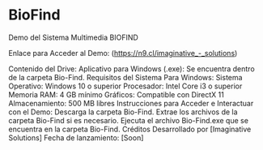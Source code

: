# BioFind
Demo del Sistema Multimedia BIOFIND

Enlace para Acceder al Demo: (https://n9.cl/imaginative_-_solutions)

Contenido del Drive:
Aplicativo para Windows (.exe): Se encuentra dentro de la carpeta Bio-Find.
Requisitos del Sistema
Para Windows:
Sistema Operativo: Windows 10 o superior
Procesador: Intel Core i3 o superior
Memoria RAM: 4 GB mínimo
Gráficos: Compatible con DirectX 11
Almacenamiento: 500 MB libres
Instrucciones para Acceder e Interactuar con el Demo:
Descarga la carpeta Bio-Find.
Extrae los archivos de la carpeta Bio-Find si es necesario.
Ejecuta el archivo Bio-Find.exe que se encuentra en la carpeta Bio-Find.
Créditos
Desarrollado por [Imaginative Solutions]
Fecha de lanzamiento: [Soon]
